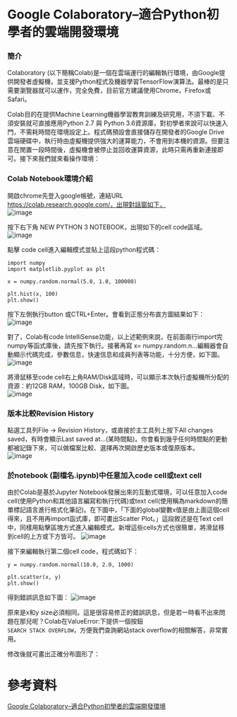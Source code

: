 # Google Colaboratory–適合Python初學者的雲端開發環境
### 簡介
Colaboratory (以下簡稱Colab)是一個在雲端運行的編輯執行環境，由Google提供開發者虛擬機，並支援Python程式及機器學習TensorFlow演算法。最棒的是只需要瀏覽器就可以運作，完全免費，目前官方建議使用Chrome，Firefox或Safari。

Colab目的在提供Machine Learning機器學習教育訓練及研究用，不須下載、不須安裝就可直接應用Python 2.7 與 Python 3.6資源庫，對初學者來說可以快速入門，不需耗時間在環境設定上。程式碼預設會直接儲存在開發者的Google Drive雲端硬碟中，執行時由虛擬機提供強大的運算能力，不會用到本機的資源。但要注意在閒置一段時間後，虛擬機會被停止並回收運算資源，此時只需再重新連接即可。接下來我們就來看操作環境：

### Colab Notebook環境介紹
開啟chrome先登入google帳號，連結URL https://colab.research.google.com/，出現對話窗如下，<br>
![image]()

按下右下角 NEW PYTHON 3 NOTEBOOK，出現如下的cell code區域。<br>
![image]()

點擊 code cell進入編輯模式並貼上這段python程式碼：

```
import numpy
import matplotlib.pyplot as plt

x = numpy.random.normal(5.0, 1.0, 100000)

plt.hist(x, 100)
plt.show()
```

按下左側執行button 或CTRL+Enter。會看到正態分布直方圖結果如下：<br>
![image]()

對了，Colab有code IntelliSense功能，以上述範例來說，在前面兩行import完numpy等函式庫後，請先按下執行。接著再寫 x= numpy.random.n…編輯器會自動顯示代碼完成，參數信息，快速信息和成員列表等功能，十分方便，如下圖。<br>
![image]()

將滑鼠移至code cell右上角RAM/Disk區域時，可以顯示本次執行虛擬機所分配的資源：約12GB RAM，100GB Disk，如下圖。<br>
![image]()

### 版本比較Revision History
點選工具列File -> Revision History，或直接於主工具列上按下All changes saved，有時會顯示Last saved at…(某時間點)。你會看到幾乎任何時間點的更動都被記錄下來，可以做檔案比較、選擇再次開啟歷史版本或復原版本。<br>
![image]()

### 於notebook (副檔名.ipynb)中任意加入code cell或text cell
由於Colab是基於Jupyter Notebook發展出來的互動式環境，可以任意加入code cell(使用Python和其他語言編寫和執行代碼)或text cell(使用稱為markdown的簡單標記語言進行格式化筆記)。在下圖中，「下面的global變數x值是由上面這個cell得來，且不用再import函式庫，即可畫出Scatter Plot。」這段敘述是在Text cell中，同樣用點擊區塊方式進入編輯模式。新增這些cells方式也很簡單，將滑鼠移到cell的上方或下方皆可。
![image]()

接下來編輯執行第二個cell code，程式碼如下：

```
y = numpy.random.normal(10.0, 2.0, 1000)

plt.scatter(x, y)
plt.show()
```

得到錯誤訊息如下圖：
![image]()

原來是x和y size必須相同。這是很容易修正的錯誤訊息，但是若一時看不出來問題在那兒呢？Colab在ValueError:下提供一個按鈕<br>
`SEARCH STACK OVERFLOW`，方便我們查詢網站stack overflow的相關解答，非常實用。

修改後就可畫出正確分布圖形了：









# 參考資料
[Google Colaboratory–適合Python初學者的雲端開發環境](https://www.cc.ntu.edu.tw/chinese/epaper/0052/20200320_5207.html)
